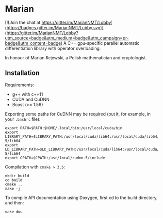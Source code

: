 Marian
======

[![Join the chat at https://gitter.im/MarianNMT/Lobby](https://badges.gitter.im/MarianNMT/Lobby.svg)](https://gitter.im/MarianNMT/Lobby?utm_source=badge&utm_medium=badge&utm_campaign=pr-badge&utm_content=badge)
A C++ gpu-specific parallel automatic differentiation library
with operator overloading.

In honour of Marian Rejewski, a Polish mathematician and
cryptologist.

Installation
------------

Requirements:

* g++ with c++11
* CUDA and CuDNN
* Boost (>= 1.56)

Exporting some paths for CuDNN may be required (put it, for example, in your `.bashrc` file):

    export PATH=$PATH:$HOME/.local/bin:/usr/local/cuda/bin
    export LIBRARY_PATH=$LIBRARY_PATH:/usr/local/cuda/lib64:/usr/local/cuda/lib64/stubs:/usr/local/cudnn-5/lib64
    export LD_LIBRARY_PATH=$LD_LIBRARY_PATH:/usr/local/cuda/lib64:/usr/local/cuda/lib64/stubs:/usr/local/cudnn-5/lib64
    export CPATH=$CPATH:/usr/local/cudnn-5/include

Compilation with `cmake > 3.5`:

    mkdir build
    cd build
    cmake ..
    make -j

To compile API documentation using Doxygen, first cd to the build directory, and then:

    make doc
